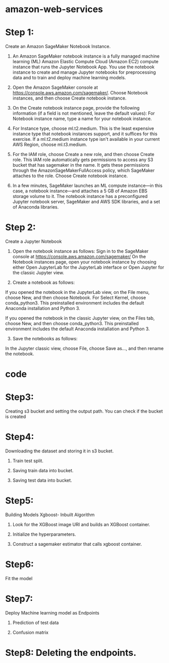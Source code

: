 # amazon-web-services

# Step 1:
Create an Amazon SageMaker Notebook Instance.

1. An Amazon SageMaker notebook instance is a fully managed machine learning (ML) Amazon Elastic Compute Cloud (Amazon EC2) compute instance that runs the Jupyter Notebook App. You use the notebook instance to create and manage Jupyter notebooks for preprocessing data and to train and deploy machine learning models. 

2. Open the Amazon SageMaker console at https://console.aws.amazon.com/sagemaker/. 
Choose Notebook instances, and then choose Create notebook instance.

3. On the Create notebook instance page, provide the following information (if a field is not mentioned, leave the default values):
For Notebook instance name, type a name for your notebook instance.

4. For Instance type, choose ml.t2.medium. This is the least expensive instance type that notebook instances support, and it suffices for this exercise. If a ml.t2.medium instance type isn't available in your current AWS Region, choose ml.t3.medium.


5. For the IAM role, choose Create a new role, and then choose Create role. This IAM role automatically gets permissions to access any S3 bucket that has sagemaker in the name. It gets these permissions through the AmazonSageMakerFullAccess policy, which SageMaker attaches to the role.
Choose Create notebook instance.

6. In a few minutes, SageMaker launches an ML compute instance—in this case, a notebook instance—and attaches a 5 GB of Amazon EBS storage volume to it. The notebook instance has a preconfigured Jupyter notebook server, SageMaker and AWS SDK libraries, and a set of Anaconda libraries.

# Step 2:
Create a Jupyter Notebook

1. Open the notebook instance as follows:
Sign in to the SageMaker console at https://console.aws.amazon.com/sagemaker/
On the Notebook instances page, open your notebook instance by choosing either Open JupyterLab for the JupyterLab interface or Open Jupyter for the classic Jupyter view.

2. Create a notebook as follows:

If you opened the notebook in the JupyterLab view, on the File menu, choose New, and then choose Notebook. For Select Kernel, choose conda_python3. This preinstalled environment includes the default Anaconda installation and Python 3.

If you opened the notebook in the classic Jupyter view, on the Files tab, choose New, and then choose conda_python3. This preinstalled environment includes the default Anaconda installation and Python 3.

3. Save the notebooks as follows:

In the Jupyter classic view, choose File, choose Save as..., and then rename the notebook.

# code
# Step3: 
Creating s3 bucket and setting the output path.
You can check if the bucket is created 
    
# Step4: 
Downloading the dataset and storing it in s3 bucket.

1. Train test split.

2. Saving train data into bucket.

3. Saving test data into bucket.
    
# Step5: 
Building Models Xgboost- Inbuilt Algorithm

1. Look for the XGBoost image URI and builds an XGBoost container.

2. Initialize the hyperparameters.

3. Construct a sagemaker estimator that calls xgboost container.

# Step6: 
Fit the model

# Step7: 
Deploy Machine learning model as Endpoints

1. Prediction of test data

2. Confusion matrix

# Step8: Deleting the endpoints.
